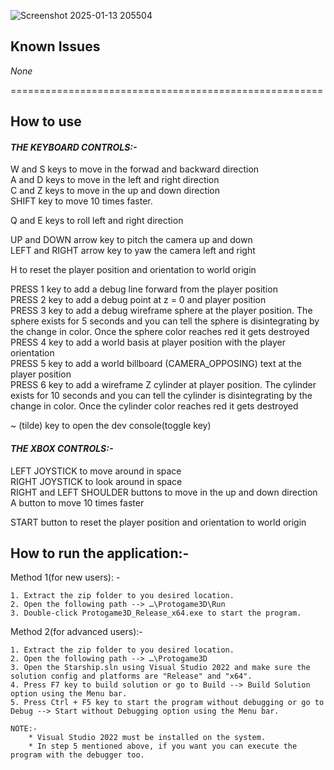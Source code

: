 
![Screenshot 2025-01-13 205504](https://github.com/user-attachments/assets/f3c0431e-c053-452d-b01c-36bfecdca623)<br>
## Known Issues<br>
*None*

======================================================

## How to use<br>
#### *THE KEYBOARD CONTROLS:-*<br>
W and S keys to move in the forwad and backward direction<br>
A and D keys to move in the left and right direction<br>
C and Z keys to move in the up and down direction<br>
SHIFT key to move 10 times faster.

Q and E keys to roll left and right direction<br>

UP and DOWN arrow key to pitch the camera up and down<br>
LEFT and RIGHT arrow key to yaw the camera left and right<br>

H to reset the player position and orientation to world origin<br>

PRESS 1 key to add a debug line forward from the player position<br>
PRESS 2 key to add a debug point at z = 0 and player position<br>
PRESS 3 key to add a debug wireframe sphere at the player position. The sphere exists for 5 seconds and you can tell the sphere is disintegrating by the change in color. Once the sphere color reaches red it gets destroyed<br>
PRESS 4 key to add a world basis at player position with the player orientation<br>
PRESS 5 key to add a world billboard (CAMERA_OPPOSING) text at the player position<br>
PRESS 6 key to add a wireframe Z cylinder at player position. The cylinder exists for 10 seconds and you can tell the cylinder is disintegrating by the change in color. Once the cylinder color reaches red it gets destroyed<br>

~ (tilde) key to open the dev console(toggle key)<br>

#### *THE XBOX CONTROLS:-*<br>
LEFT JOYSTICK to move around in space<br>
RIGHT JOYSTICK to look around in space<br>
RIGHT and LEFT SHOULDER buttons to move in the up and down direction<br>
A button to move 10 times faster<br>

START button to reset the player position and orientation to world origin<br>

## How to run the application:-<br>

Method 1(for new users): -

	1. Extract the zip folder to you desired location.
	2. Open the following path --> …\Protogame3D\Run
	3. Double-click Protogame3D_Release_x64.exe to start the program.

Method 2(for advanced users):-

	1. Extract the zip folder to you desired location.
	2. Open the following path --> …\Protogame3D
	3. Open the Starship.sln using Visual Studio 2022 and make sure the solution config and platforms are "Release" and "x64".
	4. Press F7 key to build solution or go to Build --> Build Solution option using the Menu bar.
	5. Press Ctrl + F5 key to start the program without debugging or go to Debug --> Start without Debugging option using the Menu bar.

	NOTE:- 	
		* Visual Studio 2022 must be installed on the system.
		* In step 5 mentioned above, if you want you can execute the program with the debugger too.
